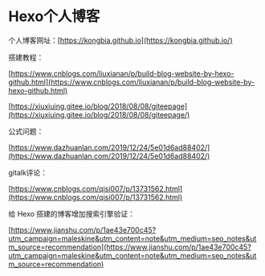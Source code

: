 # Hexo个人博客

个人博客网址：[https://kongbia.github.io](https://kongbia.github.io/)

搭建教程：

[https://www.cnblogs.com/liuxianan/p/build-blog-website-by-hexo-github.html](https://www.cnblogs.com/liuxianan/p/build-blog-website-by-hexo-github.html)

[https://xiuxiuing.gitee.io/blog/2018/08/08/giteepage](https://xiuxiuing.gitee.io/blog/2018/08/08/giteepage/)

公式问题：

[https://www.dazhuanlan.com/2019/12/24/5e01d6ad88402/](https://www.dazhuanlan.com/2019/12/24/5e01d6ad88402/)

gitalk评论：

[https://www.cnblogs.com/qisi007/p/13731562.html](https://www.cnblogs.com/qisi007/p/13731562.html)

给 Hexo 搭建的博客增加搜索引擎验证：

[https://www.jianshu.com/p/1ae43e700c45?utm_campaign=maleskine&utm_content=note&utm_medium=seo_notes&utm_source=recommendation](https://www.jianshu.com/p/1ae43e700c45?utm_campaign=maleskine&utm_content=note&utm_medium=seo_notes&utm_source=recommendation)

